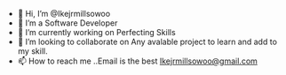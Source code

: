 - 👋 Hi, I’m @Ikejrmillsowoo
- 👀 I’m a Software Developer
- 🌱 I’m currently working on Perfecting Skills
- 💞️ I’m looking to collaborate on Any avalable project to learn and add to my skill. 
- 📫 How to reach me ..Email is the best Ikejrmillsowoo@gmail.com

<!---
Ikejrmillsowoo/Ikejrmillsowoo is a ✨ special ✨ repository because its `README.md` (this file) appears on your GitHub profile.
You can click the Preview link to take a look at your changes.
--->
